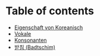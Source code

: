 # Table of contents

* [Eigenschaft von Koreanisch](README.md)
* [Vokale](<README (1).md>)
* [Konsonanten](konsonanten.md)
* [받침 (Badtschim)](badtschim.md)
